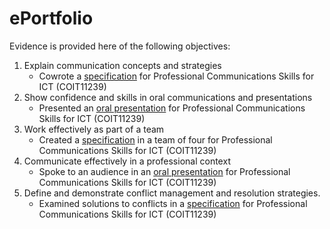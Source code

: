 # ePortfolio
Evidence is provided here of the following objectives:
1. Explain communication concepts and strategies
   - Cowrote a [specification](Conflict%20Scenario.docx) for Professional Communications Skills for ICT (COIT11239)
2. Show confidence and skills in oral communications and presentations
   - Presented an [oral presentation](Presentation.mp4) for Professional Communications Skills for ICT (COIT11239)
3. Work effectively as part of a team
   - Created a [specification](Mob%20Writing.docx) in a team of four for Professional Communications Skills for ICT (COIT11239)
4. Communicate effectively in a professional context
   - Spoke to an audience in an [oral presentation](Presentation.mp4) for Professional Communications Skills for ICT (COIT11239)
5. Define and demonstrate conflict management and resolution strategies.
   - Examined solutions to conflicts in a [specification](Conflict%20Scenario.docx) for Professional Communications Skills for ICT (COIT11239)
